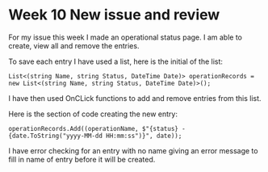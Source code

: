 # Week 10 New issue and review

For my issue this week I made an operational status page. I am able to create, view all and remove the entries. 

To save each entry I have used a list, here is the initial of the list:

```
List<(string Name, string Status, DateTime Date)> operationRecords = new List<(string Name, string Status, DateTime Date)>();
```

I have then used OnCLick functions to add and remove entries from this list. 

Here is the section of code creating the new entry: 

```
operationRecords.Add((operationName, $"{status} - {date.ToString("yyyy-MM-dd HH:mm:ss")}", date));
```
I have error checking for an entry with no name giving an error message to fill in name of entry before it will be created. 

